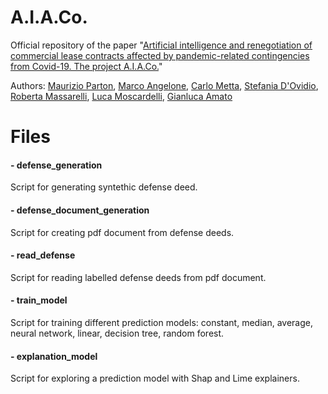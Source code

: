 # A.I.A.Co.

Official repository of the paper  "[Artificial intelligence and renegotiation of commercial lease contracts affected by pandemic-related contingencies from Covid-19. The project A.I.A.Co.](https://arxiv.org/abs/2210.09515)"

Authors:
[Maurizio Parton](https://arxiv.org/search/cs?searchtype=author&query=Parton%2C+M), [Marco Angelone](https://arxiv.org/search/cs?searchtype=author&query=Angelone%2C+M), [Carlo Metta](https://arxiv.org/search/cs?searchtype=author&query=Metta%2C+C), [Stefania D'Ovidio](https://arxiv.org/search/cs?searchtype=author&query=D%27Ovidio%2C+S), [Roberta Massarelli](https://arxiv.org/search/cs?searchtype=author&query=Massarelli%2C+R), [Luca Moscardelli](https://arxiv.org/search/cs?searchtype=author&query=Moscardelli%2C+L), [Gianluca Amato](https://arxiv.org/search/cs?searchtype=author&query=Amato%2C+G)

# Files

#### - defense_generation

Script for generating syntethic defense deed.

#### - defense_document_generation

Script for creating pdf document from defense deeds.

#### - read_defense

Script for reading labelled defense deeds from pdf document.

#### - train_model

Script for training different prediction models: constant, median, average, neural network, linear, decision tree, random forest.

#### - explanation_model

Script for exploring a prediction model with Shap and Lime explainers.

